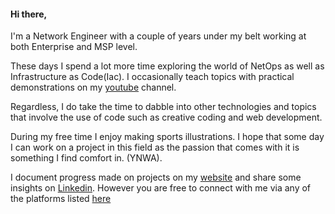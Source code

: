 #### Hi there,

I'm a Network Engineer with a couple of years under my belt working at both Enterprise and MSP level.

These days I spend a lot more time exploring the world of NetOps as well as Infrastructure as Code(Iac). I occasionally teach topics with practical demonstrations on my [youtube](https://www.youtube.com/@chidiejimonu) channel.

Regardless, I do take the time to dabble into other technologies and topics that involve the use of code such as creative coding and web development.

During my free time I enjoy making sports illustrations. I hope that some day I can work on a project in this field as the passion that comes with it is something I find comfort in. (YNWA).

I document progress made on projects on my [website](https://ejimonu.github.io) and share some insights on [Linkedin](https://www.linkedin.com/in/chidiebere-ejimonu/). However you are free to connect with me via any of the platforms listed [here](https://linktr.ee/chidiejimonu)
